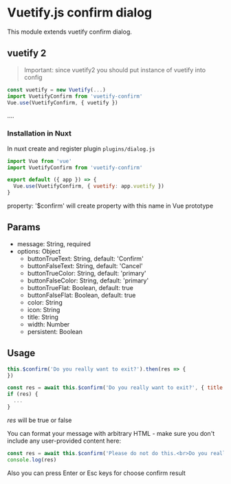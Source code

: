 # Vuetify.js confirm dialog

This module extends vuetify confirm dialog.


## vuetify 2

> Important: since vuetify2 you should put instance of vuetify into config

```javascript
const vuetify = new Vuetify(...)
import VuetifyConfirm from 'vuetify-confirm'
Vue.use(VuetifyConfirm, { vuetify })
```
....

### Installation in Nuxt
In nuxt create and register plugin `plugins/dialog.js`

```js
import Vue from 'vue'
import VuetifyConfirm from 'vuetify-confirm'

export default ({ app }) => {
  Vue.use(VuetifyConfirm, { vuetify: app.vuetify })
}
```

property: '$confirm' will create property with this name in Vue prototype

## Params
 - message: String, required
 - options: Object
    - buttonTrueText: String, default: 'Confirm'
    - buttonFalseText: String, default: 'Cancel'
    - buttonTrueColor: String, default: 'primary'
    - buttonFalseColor: String, default: 'primary'
    - buttonTrueFlat: Boolean, default: true
    - buttonFalseFlat: Boolean, default: true
    - color: String
    - icon: String
    - title: String
    - width: Number
    - persistent: Boolean
## Usage

```js
this.$confirm('Do you really want to exit?').then(res => {
})
```

```js
const res = await this.$confirm('Do you really want to exit?', { title: 'Warning' })
if (res) {
  ...
}
```
*res* will be true or false

You can format your message with arbitrary HTML - make sure you don't include any user-provided content here:

```js
const res = await this.$confirm('Please do not do this.<br>Do you really want to exit?')
console.log(res)
```

Also you can press Enter or Esc keys for choose confirm result

[npm-image]: https://img.shields.io/npm/v/vuetify-confirm.svg?style=flat-square
[npm-url]: https://npmjs.org/package/vuetify-confirm
